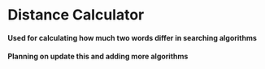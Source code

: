 # Distance Calculator

#### Used for calculating how much two words differ in searching algorithms
#### Planning on update this and adding more algorithms
